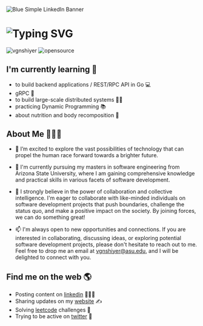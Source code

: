 ![Blue Simple LinkedIn Banner](https://github.com/vgnshiyer/vgnshiyer/assets/39982819/28654f07-f9d5-44bf-b9d9-1e5e4b8e784f)

<!-- HEADING SECTION -->
<h1><img src="https://readme-typing-svg.demolab.com?font=Fira+Code&weight=700&size=24&pause=1000&color=D6543C&center=true&width=435&lines=Hi!%F0%9F%91%8B+I'm+%40vgnshiyer" alt="Typing SVG" /></h1>

<!-- MISC SECTION -->
<p align="left"> <img src="https://komarev.com/ghpvc/?username=vgnshiyer&label=Visitors&color=brightgreen&style=flat" alt="vgnshiyer" /> <img src="https://img.shields.io/badge/opensource-❤-red.svg" alt="opensource" /> </p>

<h2>I'm currently learning 📖 </h2>

- to build back️end applications / REST/RPC API in Go 💻
- gRPC 🎯
- to build large-scale distributed systems 💪🏻
- practicing Dynamic Programming 📚
- about nutrition and body recomposition 💪

<!-- ABOUT SECTION -->
<h2>About Me 🙋🏻‍♂️</h2>

- 👀 I’m excited to explore the vast possibilities of technology that can propel the human race forward towards a brighter future. 

- 🌱 I'm currently pursuing my masters in software engineering from Arizona State University, where I am gaining comprehensive knowledge and practical skills in various facets of software development. 

- 💞️ I strongly believe in the power of collaboration and collective intelligence. I'm eager to collaborate with like-minded individuals on software development projects that push boundaries, challenge the status quo, and make a positive impact on the society. By joining forces, we can do something great!

- 📫 I'm always open to new opportunities and connections. If you are interested in collaborating, discussing ideas, or exploring potential software development projects, please don't hesitate to reach out to me. Feel free to drop me an email at vgnshiyer@asu.edu, and I will be delighted to connect with you.

<!-- SOCIAL HANDLES SECTION -->
<h2>Find me on the web 🌎 </h2>

- Posting content on <a href="https://www.linkedin.com/in/vgnshiyer/">linkedin</a> 🧑🏻‍💻
- Sharing updates on my <a href="https://vgnshiyer.github.io/">website</a> ✍️
- Solving <a href="https://leetcode.com/vgnshiyer/">leetcode</a> challenges 🔨
- Trying to be active on <a href="https://twitter.com/vgnshiyer">twitter</a> 🥲

<!---
VigneshIyer25/VigneshIyer25 is a ✨ special ✨ repository because its `README.md` (this file) appears on your GitHub profile.
You can click the Preview link to take a look at your changes.
--->
